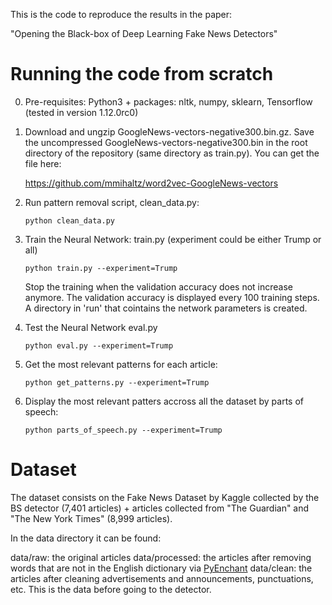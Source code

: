This is the code to reproduce the results in the paper:

"Opening the Black-box of Deep Learning Fake News Detectors"

# Running the code from scratch

0. Pre-requisites: Python3 + packages: nltk, numpy, sklearn, Tensorflow (tested in version 1.12.0rc0)

1. Download and ungzip GoogleNews-vectors-negative300.bin.gz. Save the uncompressed GoogleNews-vectors-negative300.bin in the root directory of the repository (same directory as train.py). You can get the file here:

    https://github.com/mmihaltz/word2vec-GoogleNews-vectors
    

2. Run pattern removal script, clean_data.py: 

    `python clean_data.py`


3. Train the Neural Network: train.py (experiment could be either Trump or all)
 
    `python train.py --experiment=Trump`

     Stop the training when the validation accuracy does not increase anymore. The validation accuracy is displayed every 100 training steps. A directory in 'run' that cointains the network parameters is created.

4. Test the Neural Network eval.py

    ```python eval.py --experiment=Trump```

5. Get the most relevant patterns for each article:

     ```python get_patterns.py --experiment=Trump```
     
6. Display the most relevant patters accross all the dataset by parts of speech:
    
    ```python parts_of_speech.py --experiment=Trump```
    
    
# Dataset

The dataset consists on the Fake News Dataset by Kaggle collected by the BS detector (7,401 articles) + articles collected from "The Guardian" and "The New York Times" (8,999 articles).

In the data directory it can be found:

   data/raw: the original articles
   data/processed: the articles after removing words that are not in the English dictionary via [PyEnchant](https://github.com/rfk/pyenchant)
   data/clean: the articles after cleaning advertisements and announcements, punctuations, etc. This is the data before going to the detector.
